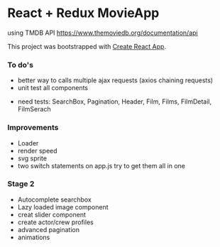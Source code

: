 # React + Redux MovieApp

using TMDB API
<https://www.themoviedb.org/documentation/api>

This project was bootstrapped with [Create React App](https://github.com/facebookincubator/create-react-app).

### To do's

* better way to calls multiple ajax requests (axios chaining requests)
* unit test all components
- need tests: SearchBox, Pagination, Header, Film, Films, FilmDetail, FilmSerach


### Improvements

* Loader
* render speed
* svg sprite
* two switch statements on app.js try to get them all in one


### Stage 2

* Autocomplete searchbox
* Lazy loaded image component
* creat slider component
* create actor/crew profiles
* advanced pagination
* animations